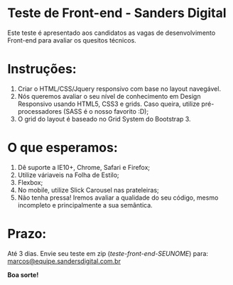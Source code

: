 # Teste de Front-end - Sanders Digital

Este teste é apresentado aos candidatos as vagas de desenvolvimento Front-end para avaliar os quesitos técnicos.

# Instruções:

1. Criar o HTML/CSS/Jquery responsivo com base no layout navegável.
2. Nós queremos avaliar o seu nível de conhecimento em Design Responsivo usando HTML5, CSS3 e grids. Caso queira, utilize pré-processadores (SASS é o nosso favorito :D);
3. O grid do layout é baseado no Grid System do Bootstrap 3. 

# O que esperamos:

1. Dê suporte a IE10+, Chrome, Safari e Firefox;
2. Utilize váriaveis na Folha de Estilo;
3. Flexbox;
4. No mobile, utilize Slick Carousel nas prateleiras; 
5. Não tenha pressa! Iremos avaliar a qualidade do seu código, mesmo incompleto e principalmente a sua semântica.

# Prazo:
Até 3 dias.
Envie seu teste em zip (*teste-front-end-SEUNOME*) para: marcos@equipe.sandersdigital.com.br

**Boa sorte!**
